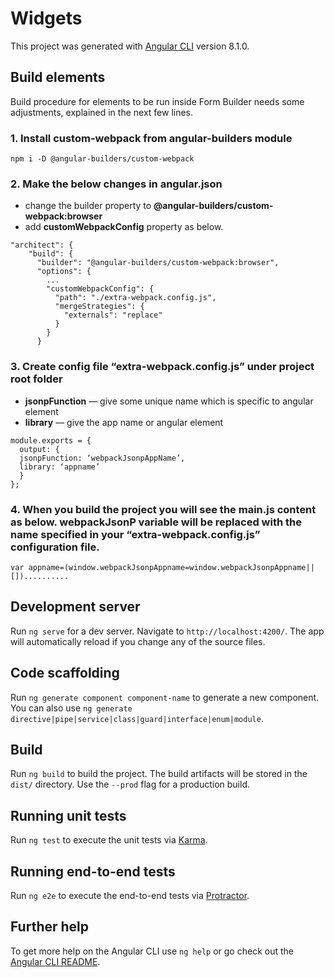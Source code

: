# Widgets

This project was generated with [Angular CLI](https://github.com/angular/angular-cli) version 8.1.0.

## Build elements

Build procedure for elements to be run inside Form Builder needs some adjustments, explained in the next few lines.

### 1. Install custom-webpack from angular-builders module

```
npm i -D @angular-builders/custom-webpack
```

### 2. Make the below changes in angular.json

- change the builder property to **@angular-builders/custom-webpack:browser**
- add **customWebpackConfig** property as below.

```
"architect": {
    "build": {
      "builder": "@angular-builders/custom-webpack:browser",
      "options": {
        ...
        "customWebpackConfig": {
          "path": "./extra-webpack.config.js",
          "mergeStrategies": {
            "externals": "replace"
          }
        }
      }
```

### 3. Create config file “extra-webpack.config.js” under project root folder

- **jsonpFunction** — give some unique name which is specific to angular element
- **library** — give the app name or angular element

```
module.exports = {
  output: {
  jsonpFunction: ‘webpackJsonpAppName’,
  library: ‘appname’
  }
};
```

### 4. When you build the project you will see the **main.js** content as below. webpackJsonP variable will be replaced with the name specified in your **“extra-webpack.config.js”** configuration file.

```
var appname=(window.webpackJsonpAppname=window.webpackJsonpAppname||[])..........
```

## Development server

Run `ng serve` for a dev server. Navigate to `http://localhost:4200/`. The app will automatically reload if you change any of the source files.

## Code scaffolding

Run `ng generate component component-name` to generate a new component. You can also use `ng generate directive|pipe|service|class|guard|interface|enum|module`.

## Build

Run `ng build` to build the project. The build artifacts will be stored in the `dist/` directory. Use the `--prod` flag for a production build.

## Running unit tests

Run `ng test` to execute the unit tests via [Karma](https://karma-runner.github.io).

## Running end-to-end tests

Run `ng e2e` to execute the end-to-end tests via [Protractor](http://www.protractortest.org/).

## Further help

To get more help on the Angular CLI use `ng help` or go check out the [Angular CLI README](https://github.com/angular/angular-cli/blob/master/README.md).
